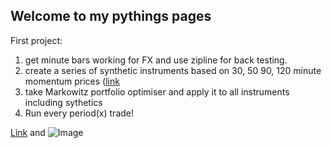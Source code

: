 ## Welcome to my pythings pages

First project:
1. get minute bars working for FX and use zipline for back testing.
2. create a series of synthetic instruments based on 30, 50 90, 120 minute momentum prices ([link](https://www.oreilly.com/learning/algorithmic-trading-in-less-than-100-lines-of-python-code?imm_mid=0ed016&cmp=em-na-na-na-newsltr_fintech_20170206)
3. take Markowitz portfolio optimiser and apply it to all instruments including sythetics
4. Run every period(x) trade!

[Link](url) and ![Image](src)
```
